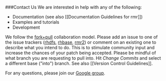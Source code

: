 ###Contact Us
We are interested in help with any of the following:

* Documentation (see also [[Documentation Guidelines for rmr]])
* Examples and tutorials
* Development

We follow the [fork+pull](http://help.github.com/send-pull-requests/) collaboration model. Please add an issue to one of the issue trackers ([rhdfs](https://github.com/RevolutionAnalytics/rhdfs/issues), [rhbase](https://github.com/RevolutionAnalytics/rhbase/issues), [rmr2](https://github.com/RevolutionAnalytics/rmr2/issues)) or comment on an existing one to describe what you intend to do. This is to stimulate community input and increase the chances of your patch being accepted. Please be mindful of what branch you are requesting to pull into. Hit *Change Commits* and select a different base ("into") branch. See also [[Version Control Guidelines]].

For any questions, please join our [Google group](https://groups.google.com/forum/?hl=en-US&fromgroups#!forum/rhadoop).  